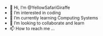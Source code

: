 - 👋 Hi, I’m @YellowSafariGiraffe
- 👀 I’m interested in coding
- 🌱 I’m currently learning Computing Systems
- 💞️ I’m looking to collaborate and learn
- 📫 How to reach me ...

<!---
YellowSafariGiraffe/YellowSafariGiraffe is a ✨ special ✨ repository because its `README.md` (this file) appears on your GitHub profile.
You can click the Preview link to take a look at your changes.
--->
